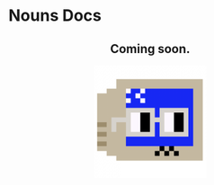 # Nouns Docs

<div style="text-align:center">
    <h2>Coming soon.</h2>
    <img src="static/img/head.png" alt="curt" width="200"/>
</div>
